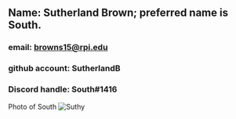 ## Name: Sutherland Brown; preferred name is South. 
### email: browns15@rpi.edu
### github account: SutherlandB
### Discord handle: South#1416
Photo of South ![Suthy](image/Suthy.png)

